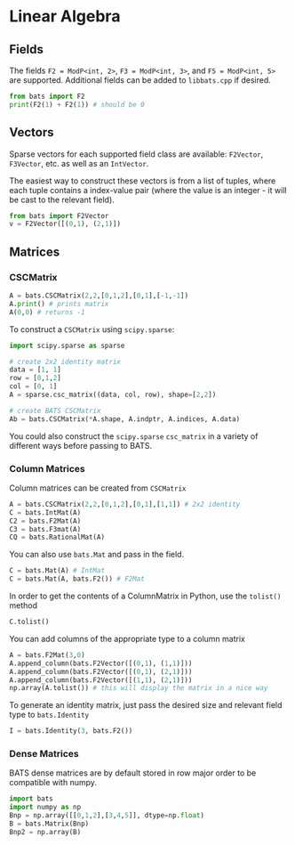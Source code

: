 # Linear Algebra

## Fields

The fields `F2 = ModP<int, 2>`, `F3 = ModP<int, 3>`, and `F5 = ModP<int, 5>` are supported.  Additional fields can be added to `libbats.cpp` if desired.

```python
from bats import F2
print(F2(1) + F2(1)) # should be 0
```

## Vectors

Sparse vectors for each supported field class are available: `F2Vector`, `F3Vector`, etc. as well as an `IntVector`.

The easiest way to construct these vectors is from a list of tuples, where each tuple contains a index-value pair (where the value is an integer - it will be cast to the relevant field).

```python
from bats import F2Vector
v = F2Vector([(0,1), (2,1)])
```

## Matrices
### CSCMatrix

```python
A = bats.CSCMatrix(2,2,[0,1,2],[0,1],[-1,-1])
A.print() # prints matrix
A(0,0) # returns -1
```

To construct a `CSCMatrix` using `scipy.sparse`:
```python
import scipy.sparse as sparse

# create 2x2 identity matrix
data = [1, 1]
row = [0,1,2]
col = [0, 1]
A = sparse.csc_matrix((data, col, row), shape=[2,2])

# create BATS CSCMatrix
Ab = bats.CSCMatrix(*A.shape, A.indptr, A.indices, A.data)
```
You could also construct the `scipy.sparse` `csc_matrix` in a variety of different ways before passing to BATS.

### Column Matrices

Column matrices can be created from `CSCMatrix`
```python
A = bats.CSCMatrix(2,2,[0,1,2],[0,1],[1,1]) # 2x2 identity
C = bats.IntMat(A)
C2 = bats.F2Mat(A)
C3 = bats.F3mat(A)
CQ = bats.RationalMat(A)
```

You can also use `bats.Mat` and pass in the field.
```python
C = bats.Mat(A) # IntMat
C = bats.Mat(A, bats.F2()) # F2Mat
```

In order to get the contents of a ColumnMatrix in Python, use the `tolist()` method
```python
C.tolist()
```

You can add columns of the appropriate type to a column matrix
```python
A = bats.F2Mat(3,0)
A.append_column(bats.F2Vector([(0,1), (1,1)]))
A.append_column(bats.F2Vector([(0,1), (2,1)]))
A.append_column(bats.F2Vector([(1,1), (2,1)]))
np.array(A.tolist()) # this will display the matrix in a nice way
```

To generate an identity matrix, just pass the desired size and relevant field type to `bats.Identity`
```python
I = bats.Identity(3, bats.F2())
```

### Dense Matrices

BATS dense matrices are by default stored in row major order to be compatible with numpy.  

```python
import bats
import numpy as np
Bnp = np.array([[0,1,2],[3,4,5]], dtype=np.float)
B = bats.Matrix(Bnp)
Bnp2 = np.array(B)
```
